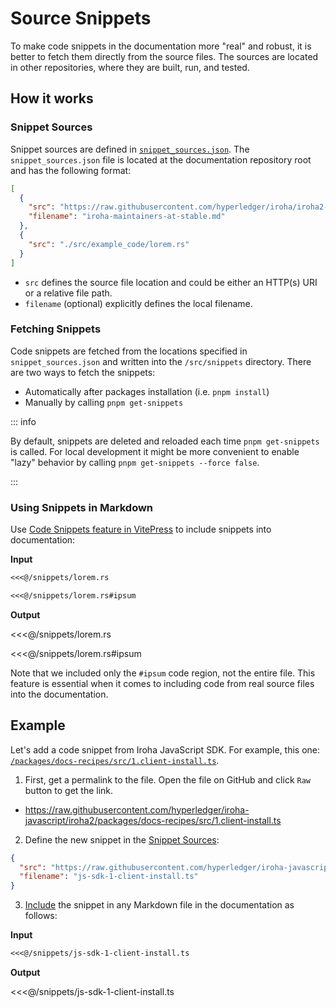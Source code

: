 # Source Snippets

To make code snippets in the documentation more "real" and robust,
it is better to fetch them directly from the source files. The sources are located in other
repositories, where they are built, run, and tested.

## How it works

### Snippet Sources

Snippet sources are defined in
[`snippet_sources.json`](https://github.com/hyperledger/iroha-2-docs/blob/main/snippet_sources.json). The `snippet_sources.json` file is located
at the documentation repository root and has the following format:

```json
[
  {
    "src": "https://raw.githubusercontent.com/hyperledger/iroha/iroha2-stable/MAINTAINERS.md",
    "filename": "iroha-maintainers-at-stable.md"
  },
  {
    "src": "./src/example_code/lorem.rs"
  }
]
```

- `src` defines the source file location and could be either an HTTP(s) URI
  or a relative file path.
- `filename` (optional) explicitly defines the local filename.

### Fetching Snippets

Code snippets are fetched from the locations specified in `snippet_sources.json` and
written into the `/src/snippets` directory. There are two ways to fetch the snippets:

- Automatically after packages installation (i.e. `pnpm install`)
- Manually by calling `pnpm get-snippets`

::: info

By default, snippets are deleted and reloaded each time
`pnpm get-snippets` is called. For local development it might be
more convenient to enable "lazy" behavior by calling
`pnpm get-snippets --force false`.

:::

### Using Snippets in Markdown

Use [Code Snippets feature in VitePress](https://vitepress.vuejs.org/guide/markdown#import-code-snippets) to include snippets into documentation:

**Input**

```md
<<<@/snippets/lorem.rs

<<<@/snippets/lorem.rs#ipsum
```

**Output**

<<<@/snippets/lorem.rs

<<<@/snippets/lorem.rs#ipsum

Note that we included only the `#ipsum` code region, not the entire file. This feature is
essential when it comes to including code from real source files into the
documentation.

## Example

Let's add a code snippet from Iroha JavaScript SDK. For example, this one: [`/packages/docs-recipes/src/1.client-install.ts`](https://github.com/hyperledger/iroha-javascript/blob/e300886e76c777776efad1e2f5cb245bfb8ed02e/packages/docs-recipes/src/1.client-install.ts).

1. First, get a permalink to the file. Open the file on GitHub and click `Raw` button to get the link.

- https://raw.githubusercontent.com/hyperledger/iroha-javascript/iroha2/packages/docs-recipes/src/1.client-install.ts

2. Define the new snippet in the [Snippet Sources](#snippet-sources):

```json
{
  "src": "https://raw.githubusercontent.com/hyperledger/iroha-javascript/iroha2/packages/docs-recipes/src/1.client-install.ts",
  "filename": "js-sdk-1-client-install.ts"
}
```

3. [Include](#using-snippets-in-markdown) the snippet in any Markdown
file in the documentation as follows:

**Input**

```md
<<<@/snippets/js-sdk-1-client-install.ts
```

**Output**

<<<@/snippets/js-sdk-1-client-install.ts
